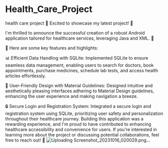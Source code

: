 # Health_Care_Project
health care project
🚀 Excited to showcase my latest project! 📱

I'm thrilled to announce the successful creation of a robust Android application tailored for healthcare services, leveraging Java and XML. 🏥

🔧 Here are some key features and highlights:

📊 Efficient Data Handling with SQLite:
Implemented SQLite to ensure seamless data management, enabling users to search for doctors, book appointments, purchase medicines, schedule lab tests, and access health articles effortlessly.

🎨 User-Friendly Design with Material Guidelines:
Designed intuitive and aesthetically pleasing interfaces adhering to Material Design guidelines, enhancing the user experience and making navigation a breeze.

🔒 Secure Login and Registration System:
Integrated a secure login and registration system using SQLite, prioritizing user safety and personalization throughout their healthcare journey.
Building this application was a rewarding experience, and I'm proud to have contributed to enhancing healthcare accessibility and convenience for users.
If you're interested in learning more about the project or discussing potential collaborations, feel free to reach out! 🤝
![Uploading Screenshot_20231016_020029.png…]()
